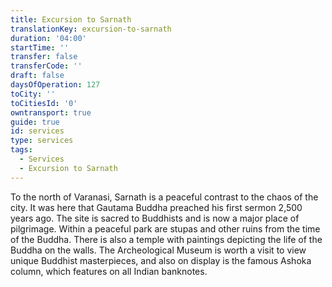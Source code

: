 ```yaml
---
title: Excursion to Sarnath
translationKey: excursion-to-sarnath
duration: '04:00'
startTime: ''
transfer: false
transferCode: ''
draft: false
daysOfOperation: 127
toCity: ''
toCitiesId: '0'
owntransport: true
guide: true
id: services
type: services
tags:
  - Services
  - Excursion to Sarnath
---
```

To the north of Varanasi, Sarnath is a peaceful contrast to the chaos of the city. It was here that Gautama Buddha preached his first sermon 2,500 years ago. The site is sacred to Buddhists and is now a major place of pilgrimage. Within a peaceful park are stupas and other ruins from the time of the Buddha. There is also a temple with paintings depicting the life of the Buddha on the walls. The Archeological Museum is worth a visit to view unique Buddhist masterpieces, and also on display is the famous Ashoka column, which features on all Indian banknotes.